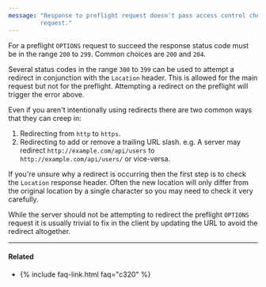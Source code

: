 ```yaml
---
message: "Response to preflight request doesn't pass access control check: Redirect is not allowed for a preflight
         request."
---
```


For a preflight `OPTIONS` request to succeed the response status code must be in the range `200` to `299`. Common
choices are `200` and `204`.

Several status codes in the range `300` to `399` can be used to attempt a redirect in conjunction with the `Location`
header. This is allowed for the main request but not for the preflight. Attempting a redirect on the preflight will
trigger the error above.

Even if you aren't intentionally using redirects there are two common ways that they can creep in:

1. Redirecting from `http` to `https`.
2. Redirecting to add or remove a trailing URL slash. e.g. A server may redirect `http://example.com/api/users` to
   `http://example.com/api/users/` or vice-versa.

If you're unsure why a redirect is occurring then the first step is to check the `Location` response header. Often the
new location will only differ from the original location by a single character so you may need to check it very
carefully.

While the server should not be attempting to redirect the preflight `OPTIONS` request it is usually trivial to fix in
the client by updating the URL to avoid the redirect altogether.

---

#### Related

* {% include faq-link.html faq="c320" %}
